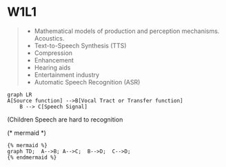 # W1L1

> * Mathematical models of production and perception mechanisms. Acoustics.
> * Text-to-Speech Synthesis \(TTS\)
> * Compression
> * Enhancement
> * Hearing aids
> * Entertainment industry
> * Automatic Speech Recognition \(ASR\)

```mermaid
graph LR
A[Source function] -->B[Vocal Tract or Transfer function] 
    B --> C[Speech Signal]
```

\(Children Speech are hard to recognition

\(\* mermaid \*\)

```
{% mermaid %}
graph TD;  A-->B; A-->C;  B-->D;  C-->D;
{% endmermaid %}
```



